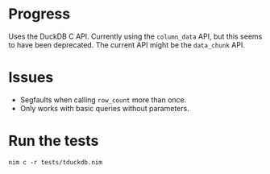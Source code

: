 # Progress

Uses the DuckDB C API. Currently using the `column_data` API, but this seems
to have been deprecated. The current API might be the `data_chunk` API.

# Issues

- Segfaults when calling `row_count` more than once.
- Only works with basic queries without parameters.

# Run the tests

```
nim c -r tests/tduckdb.nim
```
